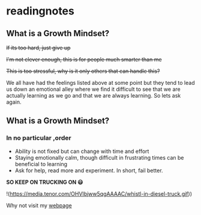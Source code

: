 # readingnotes

## What is a Growth Mindset? ##

~~If its too hard, just give up~~

~~I'm not clever enough, this is for people much smarter than me~~

~~This is too stressful, why is it only others that can handle this?~~

We all have had the feelings listed above at some point but they tend to lead us down an emotional alley where we find it difficult to see that we are actually learning as we go and that we are always learning.  So lets ask again.

## What is a Growth Mindset? ##

### In no particular ,order ###

- Ability is not fixed but can change with time and effort
- Staying emotionally calm, though difficult in frustrating times can be beneficial to learning
- Ask for help, read more and experiment. In short, fail better.

**SO KEEP ON TRUCKING ON 😃**

!(https://media.tenor.com/OHVIbjww5qgAAAAC/whistl-in-diesel-truck.gif))



Why not visit my [webpage](https://github.com/windyshepperhenderson)



